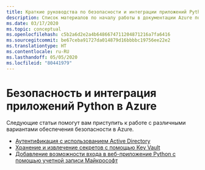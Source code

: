 ```yaml
---
title: Краткие руководства по безопасности и интеграции приложений Python в Azure
description: Список материалов по началу работы в документации Azure по обеспечению безопасности приложений Python.
ms.date: 03/17/2020
ms.topic: conceptual
ms.openlocfilehash: c5b2a6d2e2a4b6486674711204871216a7fa6416
ms.sourcegitcommit: be67ceba91727da014879d16bbbbc19756ee22e2
ms.translationtype: HT
ms.contentlocale: ru-RU
ms.lasthandoff: 05/05/2020
ms.locfileid: "80441979"
---
```

# <a name="security-and-integration-for-python-apps-on-azure"></a>Безопасность и интеграция приложений Python в Azure

Следующие статьи помогут вам приступить к работе с различными вариантами обеспечения безопасности в Azure.

- [Аутентификация с использованием Active Directory](azure-sdk-authenticate.md)
- [Хранение и извлечение секретов с помощью Key Vault](/azure/key-vault/quick-create-python)
- [Добавление возможности входа в веб-приложение Python с помощью учетной записи Майкрософт](/azure/active-directory/develop/quickstart-v2-python-webapp)

